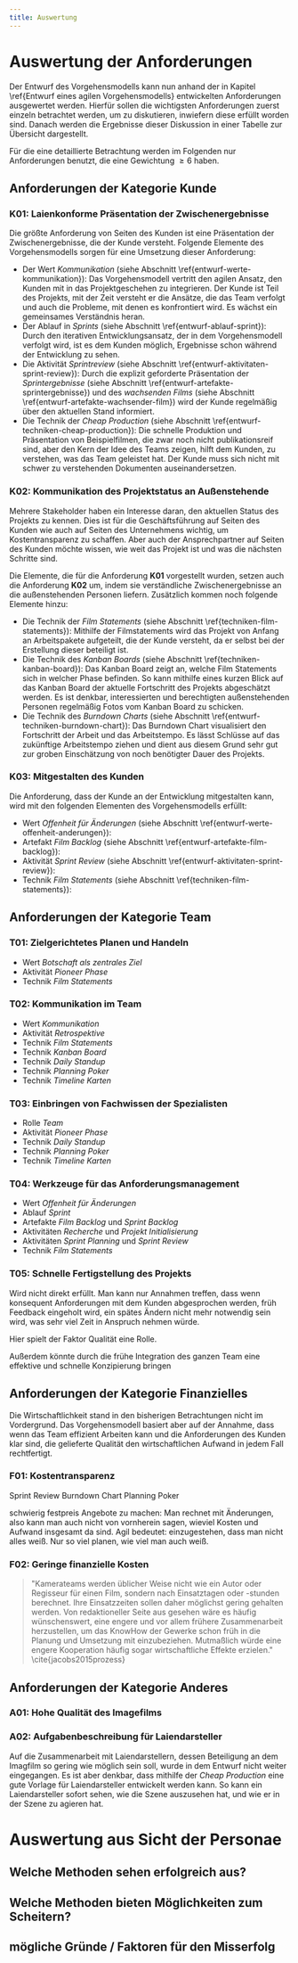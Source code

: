 ```yaml
---
title: Auswertung
---
```


# Auswertung der Anforderungen

Der Entwurf des Vorgehensmodells kann nun anhand der in Kapitel \ref{Entwurf eines agilen Vorgehensmodells} entwickelten Anforderungen ausgewertet werden. Hierfür sollen die wichtigsten Anforderungen zuerst einzeln betrachtet werden, um zu diskutieren, inwiefern diese erfüllt worden sind. Danach werden die Ergebnisse dieser Diskussion in einer Tabelle zur Übersicht dargestellt.

Für die eine detaillierte Betrachtung werden im Folgenden nur Anforderungen benutzt, die eine Gewichtung $\ge6$ haben.

## Anforderungen der Kategorie Kunde

### K01: Laienkonforme Präsentation der Zwischenergebnisse

Die größte Anforderung von Seiten des Kunden ist eine Präsentation der Zwischenergebnisse, die der Kunde versteht. Folgende Elemente des Vorgehensmodells sorgen für eine Umsetzung dieser Anforderung:

- Der Wert *Kommunikation* (siehe Abschnitt \ref{entwurf-werte-kommunikation}): Das Vorgehensmodell vertritt den agilen Ansatz, den Kunden mit in das Projektgeschehen zu integrieren. Der Kunde ist Teil des Projekts, mit der Zeit versteht er die Ansätze, die das Team verfolgt und auch die Probleme, mit denen es konfrontiert wird. Es wächst ein gemeinsames Verständnis heran.
- Der Ablauf in *Sprints* (siehe Abschnitt \ref{entwurf-ablauf-sprint}): Durch den iterativen Entwicklungsansatz, der in dem Vorgehensmodell verfolgt wird, ist es dem Kunden möglich, Ergebnisse schon während der Entwicklung zu sehen.
- Die Aktivität *Sprintreview* (siehe Abschnitt \ref{entwurf-aktivitaten-sprint-review}): Durch die explizit geforderte Präsentation der *Sprintergebnisse* (siehe Abschnitt \ref{entwurf-artefakte-sprintergebnisse}) und des *wachsenden Films* (siehe Abschnitt \ref{entwurf-artefakte-wachsender-film}) wird der Kunde regelmäßig über den aktuellen Stand informiert.
- Die Technik der *Cheap Production* (siehe Abschnitt \ref{entwurf-techniken-cheap-production}): Die schnelle Produktion und Präsentation von Beispielfilmen, die zwar noch nicht publikationsreif sind, aber den Kern der Idee des Teams zeigen, hilft dem Kunden, zu verstehen, was das Team geleistet hat. Der Kunde muss sich nicht mit schwer zu verstehenden Dokumenten auseinandersetzen.

### K02: Kommunikation des Projektstatus an Außenstehende

Mehrere Stakeholder haben ein Interesse daran, den aktuellen Status des Projekts zu kennen. Dies ist für die Geschäftsführung auf Seiten des Kunden wie auch auf Seiten des Unternehmens wichtig, um Kostentransparenz zu schaffen. Aber auch der Ansprechpartner auf Seiten des Kunden möchte wissen, wie weit das Projekt ist und was die nächsten Schritte sind.

Die Elemente, die für die Anforderung **K01** vorgestellt wurden, setzen auch die Anforderung **K02** um, indem sie verständliche Zwischenergebnisse an die außenstehenden Personen liefern. Zusätzlich kommen noch folgende Elemente hinzu:

- Die Technik der *Film Statements* (siehe Abschnitt \ref{techniken-film-statements}): Mithilfe der Filmstatements wird das Projekt von Anfang an Arbeitspakete aufgeteilt, die der Kunde versteht, da er selbst bei der Erstellung dieser beteiligt ist.
- Die Technik des *Kanban Boards* (siehe Abschnitt \ref{techniken-kanban-board}): Das Kanban Board zeigt an, welche Film Statements sich in welcher Phase befinden. So kann mithilfe eines kurzen Blick auf das Kanban Board der aktuelle Fortschritt des Projekts abgeschätzt werden. Es ist denkbar, interessierten und berechtigten außenstehenden Personen regelmäßig Fotos vom Kanban Board zu schicken.
- Die Technik des *Burndown Charts* (siehe Abschnitt \ref{entwurf-techniken-burndown-chart}): Das Burndown Chart visualisiert den Fortschritt der Arbeit und das Arbeitstempo. Es lässt Schlüsse auf das zukünftige Arbeitstempo ziehen und dient aus diesem Grund sehr gut zur groben Einschätzung von noch benötigter Dauer des Projekts.

### K03: Mitgestalten des Kunden

Die Anforderung, dass der Kunde an der Entwicklung mitgestalten kann, wird mit den folgenden Elementen des Vorgehensmodells erfüllt:

- Wert *Offenheit für Änderungen* (siehe Abschnitt \ref{entwurf-werte-offenheit-anderungen}): 
- Artefakt *Film Backlog* (siehe Abschnitt \ref{entwurf-artefakte-film-backlog}): 
- Aktivität *Sprint Review* (siehe Abschnitt \ref{entwurf-aktivitaten-sprint-review}): 
- Technik *Film Statements* (siehe Abschnitt \ref{techniken-film-statements}): 

## Anforderungen der Kategorie Team

### T01: Zielgerichtetes Planen und Handeln

- Wert *Botschaft als zentrales Ziel*
- Aktivität *Pioneer Phase*
- Technik *Film Statements*

### T02: Kommunikation im Team

- Wert *Kommunikation*
- Aktivität *Retrospektive*
- Technik *Film Statements*
- Technik *Kanban Board*
- Technik *Daily Standup*
- Technik *Planning Poker*
- Technik *Timeline Karten*

### T03: Einbringen von Fachwissen der Spezialisten

- Rolle *Team*
- Aktivität *Pioneer Phase*
- Technik *Daily Standup*
- Technik *Planning Poker*
- Technik *Timeline Karten*

### T04: Werkzeuge für das Anforderungsmanagement

- Wert *Offenheit für Änderungen*
- Ablauf *Sprint*
- Artefakte *Film Backlog* und *Sprint Backlog*
- Aktivitäten *Recherche* und *Projekt Initialisierung*
- Aktivitäten *Sprint Planning* und *Sprint Review*
- Technik *Film Statements*

### T05: Schnelle Fertigstellung des Projekts

Wird nicht direkt erfüllt. Man kann nur Annahmen treffen, dass wenn konsequent Anforderungen mit dem Kunden abgesprochen werden, früh Feedback eingeholt wird, ein spätes Ändern nicht mehr notwendig sein wird, was sehr viel Zeit in Anspruch nehmen würde. 

Hier spielt der Faktor Qualität eine Rolle.

Außerdem könnte durch die frühe Integration des ganzen Team eine effektive und schnelle Konzipierung bringen

## Anforderungen der Kategorie Finanzielles

Die Wirtschaftlichkeit stand in den bisherigen Betrachtungen nicht im Vordergrund. Das Vorgehensmodell basiert aber auf der Annahme, dass wenn das Team effizient Arbeiten kann und die Anforderungen des Kunden klar sind, die gelieferte Qualität den wirtschaftlichen Aufwand in jedem Fall rechtfertigt.

### F01: Kostentransparenz

Sprint Review
Burndown Chart
Planning Poker

schwierig festpreis Angebote zu machen: Man rechnet mit Änderungen, also kann man auch nicht von vornherein sagen, wieviel Kosten und Aufwand insgesamt da sind. Agil bedeutet: einzugestehen, dass man nicht alles weiß. Nur so viel planen, wie viel man auch weiß.


### F02: Geringe finanzielle Kosten

> "Kamerateams werden üblicher Weise nicht wie ein Autor oder Regisseur für einen Film, sondern nach Einsatztagen oder -stunden berechnet. Ihre Einsatzzeiten sollen daher möglichst gering gehalten werden. Von redaktioneller Seite aus gesehen wäre es häufig wünschenswert, eine engere und vor allem frühere Zusammenarbeit herzustellen, um das KnowHow der Gewerke schon früh in die Planung und Umsetzung mit einzubeziehen. Mutmaßlich würde eine engere Kooperation häufig sogar wirtschaftliche Effekte erzielen." \cite{jacobs2015prozess}

## Anforderungen der Kategorie Anderes

### A01: Hohe Qualität des Imagefilms

### A02: Aufgabenbeschreibung für Laiendarsteller

Auf die Zusammenarbeit mit Laiendarstellern, dessen Beteiligung an dem Imagfilm so gering wie möglich sein soll, wurde in dem Entwurf nicht weiter eingegangen. Es ist aber denkbar, dass mithilfe der *Cheap Production* eine gute Vorlage für Laiendarsteller entwickelt werden kann. So kann ein Laiendarsteller sofort sehen, wie die Szene auszusehen hat, und wie er in der Szene zu agieren hat.

# Auswertung aus Sicht der Personae

## Welche Methoden sehen erfolgreich aus?

## Welche Methoden bieten Möglichkeiten zum Scheitern?

## mögliche Gründe / Faktoren für den Misserfolg




<!--

----

Management kreativitätsintensiver Prozesse - Kapitel 13: Kreativität in IT-Forschungsprojekten – Charakterisierung und resultierende Handlungsanweisungen für das Projektmanagement

![Das magische Viereck des Projektmanagements in Forschungsprojekten](http://download.heart-co.de/Bildschirmfoto%202015-06-24%20um%2019.52.55.png)

-->

<!--

Dieser Ansatz setzt viele daran an, dass das Team neue Wege zu erkunden hat. Das Vorgehensmodell ist also vor allem für Innovative Filme gedacht, wo es Wege gibt, die das Filmteam noch nicht kennt. Wenn das Filmteam eigentlich nur Standard Arbeit macht, ist es nicht notwendig, den Afuwand von iterativer Enticklung zu betreiben.

-->